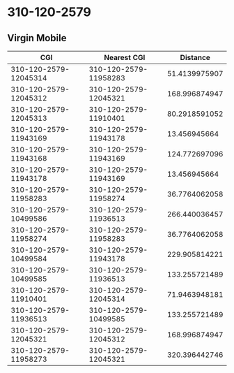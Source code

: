 # 310-120-2579
## Virgin Mobile


| CGI | Nearest CGI | Distance |
|-----|-------------|----------|
| 310-120-2579-12045314 | 310-120-2579-11958283 | 51.4139975907 |
| 310-120-2579-12045312 | 310-120-2579-12045321 | 168.996874947 |
| 310-120-2579-12045313 | 310-120-2579-11910401 | 80.2918591052 |
| 310-120-2579-11943169 | 310-120-2579-11943178 | 13.456945664 |
| 310-120-2579-11943168 | 310-120-2579-11943169 | 124.772697096 |
| 310-120-2579-11943178 | 310-120-2579-11943169 | 13.456945664 |
| 310-120-2579-11958283 | 310-120-2579-11958274 | 36.7764062058 |
| 310-120-2579-10499586 | 310-120-2579-11936513 | 266.440036457 |
| 310-120-2579-11958274 | 310-120-2579-11958283 | 36.7764062058 |
| 310-120-2579-10499584 | 310-120-2579-11943178 | 229.905814221 |
| 310-120-2579-10499585 | 310-120-2579-11936513 | 133.255721489 |
| 310-120-2579-11910401 | 310-120-2579-12045314 | 71.9463948181 |
| 310-120-2579-11936513 | 310-120-2579-10499585 | 133.255721489 |
| 310-120-2579-12045321 | 310-120-2579-12045312 | 168.996874947 |
| 310-120-2579-11958273 | 310-120-2579-12045321 | 320.396442746 |

